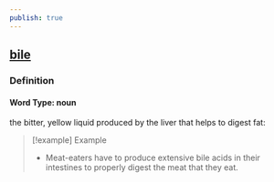 ```yaml
---
publish: true
---
```


## [bile](https://dictionary.cambridge.org/dictionary/english/bile)

### Definition
#### Word Type: noun
the bitter, yellow liquid produced by the liver that helps to digest fat:

>[!example] Example
> - Meat-eaters have to produce extensive bile acids in their intestines to properly digest the meat that they eat.
